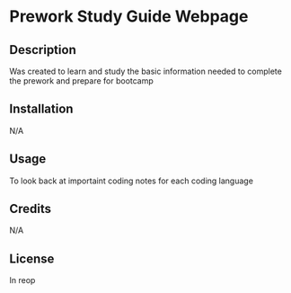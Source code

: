  # Prework Study Guide Webpage

## Description

Was created to learn and study the basic information needed to complete the prework and prepare for bootcamp


## Installation

N/A

## Usage

To look back at importaint coding notes for each coding language

## Credits

N/A

## License
In reop
